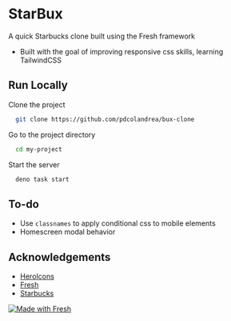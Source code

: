
# StarBux

A quick Starbucks clone built using the Fresh framework
* Built with the goal of improving responsive css skills, learning TailwindCSS


## Run Locally

Clone the project

```bash
  git clone https://github.com/pdcolandrea/bux-clone
```

Go to the project directory

```bash
  cd my-project
```

Start the server

```bash
  deno task start
```

## To-do

- Use `classnames` to apply conditional css to mobile elements
- Homescreen modal behavior



## Acknowledgements

 - [HeroIcons](https://heroicons.com/)
 - [Fresh](https://github.com/denoland/fresh)
 - [Starbucks](https://www.starbucks.com/)

[![Made with Fresh](https://fresh.deno.dev/fresh-badge.svg)](https://fresh.deno.dev)
